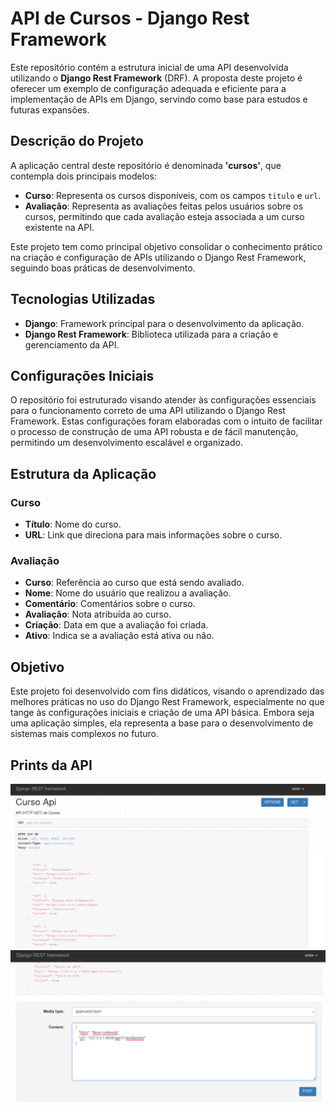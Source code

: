 # API de Cursos - Django Rest Framework

Este repositório contém a estrutura inicial de uma API desenvolvida utilizando o **Django Rest Framework** (DRF). A proposta deste projeto é oferecer um exemplo de configuração adequada e eficiente para a implementação de APIs em Django, servindo como base para estudos e futuras expansões.

## Descrição do Projeto

A aplicação central deste repositório é denominada **'cursos'**, que contempla dois principais modelos:

- **Curso**: Representa os cursos disponíveis, com os campos `titulo` e `url`.
- **Avaliação**: Representa as avaliações feitas pelos usuários sobre os cursos, permitindo que cada avaliação esteja associada a um curso existente na API.

Este projeto tem como principal objetivo consolidar o conhecimento prático na criação e configuração de APIs utilizando o Django Rest Framework, seguindo boas práticas de desenvolvimento.

## Tecnologias Utilizadas

- **Django**: Framework principal para o desenvolvimento da aplicação.
- **Django Rest Framework**: Biblioteca utilizada para a criação e gerenciamento da API.

## Configurações Iniciais

O repositório foi estruturado visando atender às configurações essenciais para o funcionamento correto de uma API utilizando o Django Rest Framework. Estas configurações foram elaboradas com o intuito de facilitar o processo de construção de uma API robusta e de fácil manutenção, permitindo um desenvolvimento escalável e organizado.

## Estrutura da Aplicação

### Curso

- **Título**: Nome do curso.
- **URL**: Link que direciona para mais informações sobre o curso.

### Avaliação

- **Curso**: Referência ao curso que está sendo avaliado.
- **Nome**: Nome do usuário que realizou a avaliação.
- **Comentário**: Comentários sobre o curso.
- **Avaliação**: Nota atribuída ao curso.
- **Criação**: Data em que a avaliação foi criada.
- **Ativo**: Indica se a avaliação está ativa ou não.

## Objetivo

Este projeto foi desenvolvido com fins didáticos, visando o aprendizado das melhores práticas no uso do Django Rest Framework, especialmente no que tange às configurações iniciais e criação de uma API básica. Embora seja uma aplicação simples, ela representa a base para o desenvolvimento de sistemas mais complexos no futuro.

## Prints da API

![HTTP GET](/get.png)
![HTTP POST](/post.png)

